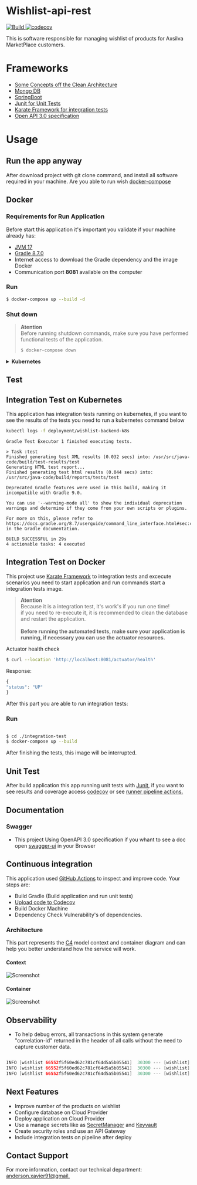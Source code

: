 # Wishlist-api-rest

<p>
    <a href="https://github.com/axsilva1991/wishlist/actions">
        <img alt="Build" src="https://github.com/axsilva1991/wishlist/actions/workflows/build.yml/badge.svg" />
    </a>
    <a href="https://codecov.io/github/axsilva1991/wishlist" >
        <img src="https://codecov.io/github/axsilva1991/wishlist/graph/badge.svg?token=2wPBRvdK5P" alt="codecov"/>
    </a>
</p>

This is software responsible for managing wishlist of products for Axsilva MarketPlace customers.

# Frameworks

* [Some Concepts off the Clean Architecture](https://www.amazon.com.br/Clean-Architecture-Craftsmans-Software-Structure/dp/0134494164)
* [Mongo DB](https://www.mongodb.com/docs/manual/tutorial/install-mongodb-community-with-docker/)
* [SpringBoot](https://docs.spring.io/spring-boot/docs/current/reference/htmlsingle/)
* [Junit for Unit Tests](https://junit.org/junit5/docs/current/user-guide/)
* [Karate Framework for integration tests](https://github.com/karatelabs/karate)
* [Open API 3.0 specification](https://swagger.io/specification/)

# Usage
## Run the app anyway
After download project with git clone command, and install all software required in your machine.
Are you able to run wish [docker-compose](https://docs.docker.com/compose/)
## Docker

### Requirements for Run Application
Before start this application it's important you validate if your machine already has:
* [JVM 17](https://www.oracle.com/java/technologies/downloads/#java17)
* [Gradle 8.7.0](https://gradle.org/install/)
* Internet access to download the Gradle dependency and the image Docker
* Communication port <b>8081</b> available on the computer

### Run
```bash
$ docker-compose up --build -d
```

### Shut down
>**Atention** <br>
> Before running shutdown commands, make sure you have performed functional tests of the application.<br>
> ```bash
> $ docker-compose down
> ```

<details>
<summary><b>Kubernetes</b></summary>  

Run command for create services and deployments

```bash
$ cd .kubernetes
$ /wishlist/.kubernetes> kubectl apply -f .\kubernetes\kubernetes_manifest.yaml
```

After run this commands access [swagger](http://localhost:8080/api-docs/swagger-ui/index.html) to validate application its ok.


</details>

## Test
## Integration Test on Kubernetes
This application has integration tests running on kubernetes, if you want to see the results of the tests you need to run a kubernetes command below
```bash
kubectl logs -f deployment/wishlist-backend-k8s
```
```
Gradle Test Executor 1 finished executing tests.

> Task :test
Finished generating test XML results (0.032 secs) into: /usr/src/java-code/build/test-results/test
Generating HTML test report...
Finished generating test html results (0.044 secs) into: /usr/src/java-code/build/reports/tests/test

Deprecated Gradle features were used in this build, making it incompatible with Gradle 9.0.

You can use '--warning-mode all' to show the individual deprecation warnings and determine if they come from your own scripts or plugins.

For more on this, please refer to https://docs.gradle.org/8.7/userguide/command_line_interface.html#sec:command_line_warnings in the Gradle documentation.

BUILD SUCCESSFUL in 29s
4 actionable tasks: 4 executed

```

## Integration Test on Docker

This project use [Karate Framework](https://github.com/karatelabs/karate) to integration tests and excecute scenarios you need to start application and run commands start a integration tests image.

>**Atention** <br>
> Because it is a integration test, it's work's if you run one time! <br>
>if you need to re-execute it, it is recommended to clean the database and restart the application.<br><br>
> <b>Before running the automated tests, make sure your application is running, if necessary you can use the actuator resources.</b>
> <br>

Actuator health check
```bash
$ curl --location 'http://localhost:8081/actuator/health'
```
Response:
```javascript
{
"status": "UP"
}
```
After this part you are able to run integration tests:

### Run
```bash

$ cd ./integration-test
$ docker-compose up --build

```
After finishing the tests, this image will be interrupted.

## Unit Test
After build application this app running unit tests with [Junit](https://junit.org/junit5/docs/current/user-guide/), if you want to see results and coverage access [codecov](https://app.codecov.io/github/axsilva1991/wishlist) or see [runner pipeline actions.](https://github.com/axsilva1991/wishlist/actions)

## Documentation
### Swagger
- This project Using OpenAPI 3.0 specification if you whant to see a doc open [swagger-ui](http://localhost:8081/api-docs/swagger-ui/index.html) in your Browser

## Continuous integration

This application used [GitHub Actions](https://docs.github.com/en/actions) to inspect and improve code. Your steps are:
* Build Gradle (Build application and run unit tests)
* [Upload code to Codecov](https://codecov.io/github/axsilva1991/wishlist)
* Build Docker Machine
* Dependency Check Vulnerability's of dependencies.

### Architecture
This part represents the [C4](https://c4model.com/) model context and container diagram and can help you better understand how the service will work.
#### Context
![Screenshot](wishListContextDiagram.png)

#### Container
![Screenshot](wishListContainerDiagram.png)

## Observability
- To help debug errors, all transactions in this system generate "correlation-id" returned in the header of all calls without the need to capture customer data.

```java

INFO [wishlist 66552f5f60ed62c781cf64d5a5b05541]  30300 --- [wishlist] [io-8081-exec-10] [66552f5f60ed62c781cf64d5a5b05541-81cf64d5a5b05541] b.c.a.m.wishlist.web.ProductController   : GET - /v1/wishlist/products/{clientId}
INFO [wishlist 66552f5f60ed62c781cf64d5a5b05541]  30300 --- [wishlist] [io-8081-exec-10] [66552f5f60ed62c781cf64d5a5b05541-81cf64d5a5b05541] b.c.a.m.w.i.WishListInputBoundary        : WishListUseCase.getProductBy(clientId)
INFO [wishlist 66552f5f60ed62c781cf64d5a5b05541]  30300 --- [wishlist] [io-8081-exec-10] [66552f5f60ed62c781cf64d5a5b05541-81cf64d5a5b05541] b.c.a.m.w.r.impl.WishListRepositoryImpl  : WishListRepositoryImpl.getProductBy(clientId)
```
## Next Features
- Improve number of the products on wishlist
- Configure database on Cloud Provider
- Deploy application on Cloud Provider
- Use a manage secrets like as [SecretManager](https://aws.amazon.com/pt/secrets-manager/) and [Keyvault](https://azure.microsoft.com/en-us/products/key-vault)
- Create security roles and use an API Gateway
- Include integration tests on pipeline after deploy

## Contact Support
For more information, contact our technical department: <a href="mailto:matt@anderson.xavier91@gmail.">anderson.xavier91@gmail.</a>
